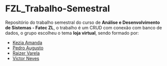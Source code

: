 # FZL_Trabalho-Semestral
Repositório do trabalho semestral do curso de **Análise e Desenvolvimento de Sistemas - Fatec ZL**, o trabalho é um CRUD com conexão com banco de dados, o grupo escolheu o tema **loja virtual**, sendo formado por:

- [Kezia Amanda](https://github.com/KesiaAmanda)
- [Pedro Augusto](https://github.com/PedroAugusto22)
- [Raizer Varela](https://github.com/RaizerVarela)
- [Victor Neves](https://github.com/BikutaDesu)
